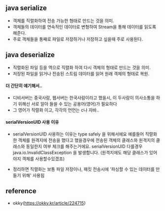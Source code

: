 ## java serialize
- 객체를 직렬화하여 전송 가능한 형태로 만드는 것을 의미.
- 객체들의 데이터를 연속적인 데이터로 변형하여 Stream을 통해 데이터를 읽도록 해준다.
- 주로 객체들을 통째로 파일로 저장하거나 저장하고 싶을때 주로 사용된다.

## java deserialize
- 직렬화된 파일 등을 역으로 직렬화 하여 다시 객체의 형태로 만드는 것을 의미.
- 저장된 파일을 읽거나 전송된 스트림 데이터를 읽어 원래 객체의 형태로 복원.


#### 더 간단히 얘기해서.. 
- 디비서버는 중국사람, 웹서버는 한국사람이라고 했을시, 이 두사람이 의사소통을 하기 위해선 서로 알아 들을 수 있는 공용어(영어)가 필요하다 
- 그 영어가 직렬화 이고, 각각의 언언는 c나 자바..
  

#### serialVersionUID 사용 이유
- serialVersionUID 사용하는 이유는 type safely 을 위해서에요
예를들어 직렬화한 객체를 원격지에 전송을 했다고 했을경우에 
전송된 객체의 클래스와 원격지의 클래스와 동일한지 여부 체크를 해주는거에요.
serialVersionUID 다를경우 java.io.InvalidClassException 을 발생합니다.
(원격지에도 해당 클래스가 있어야지 객체를 사용할수있겠죠) 
  
- 정리하면 직렬화는 보통 파일 저장이나, 패킷 전송시에 '파싱할 수 있는 데이터를 만들기 위해' 사용됩  

  
## reference
- okky(https://okky.kr/article/224715) 

